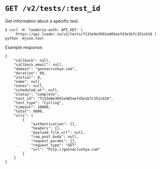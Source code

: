 # `GET /v2/tests/:test_id`

Get information about a specific test.

    $ curl -H 'loaderio-auth: API_KEY' \
         https://api.loader.io/v2/tests/f133e9e3691e405eefd3e1b7c351cb18 | python -mjson.tool

Example response:

    {
        "callback": null,
        "callback_email": null,
        "domain": "gonnacrushya.com",
        "duration": 60,
        "initial": 0,
        "name": null,
        "notes": null,
        "scheduled_at": null,
        "status": "complete",
        "test_id": "f133e9e3691e405eefd3e1b7c351cb18",
        "test_type": "Cycling",
        "timeout": 10000,
        "total": 6000,
        "urls": [
            {
                "authentication": {},
                "headers": {},
                "payload_file_url": null,
                "raw_post_body": null,
                "request_params": {},
                "request_type": "GET",
                "url": "http://gonnacrushya.com"
            }
        ]
    }

